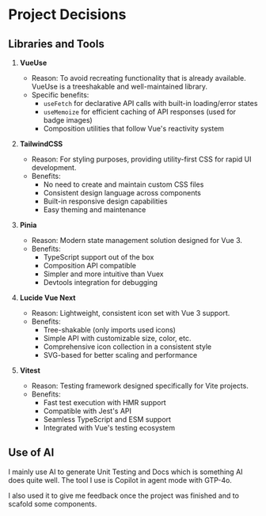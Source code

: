 # Project Decisions

## Libraries and Tools

1. **VueUse**
   - Reason: To avoid recreating functionality that is already available. VueUse is a treeshakable and well-maintained library.
   - Specific benefits:
     - `useFetch` for declarative API calls with built-in loading/error states
     - `useMemoize` for efficient caching of API responses (used for badge images)
     - Composition utilities that follow Vue's reactivity system

3. **TailwindCSS**
   - Reason: For styling purposes, providing utility-first CSS for rapid UI development.
   - Benefits:
     - No need to create and maintain custom CSS files
     - Consistent design language across components
     - Built-in responsive design capabilities
     - Easy theming and maintenance

4. **Pinia**
   - Reason: Modern state management solution designed for Vue 3.
   - Benefits:
     - TypeScript support out of the box
     - Composition API compatible
     - Simpler and more intuitive than Vuex
     - Devtools integration for debugging

5. **Lucide Vue Next**
   - Reason: Lightweight, consistent icon set with Vue 3 support.
   - Benefits:
     - Tree-shakable (only imports used icons)
     - Simple API with customizable size, color, etc.
     - Comprehensive icon collection in a consistent style
     - SVG-based for better scaling and performance

6. **Vitest**
   - Reason: Testing framework designed specifically for Vite projects.
   - Benefits:
     - Fast test execution with HMR support
     - Compatible with Jest's API
     - Seamless TypeScript and ESM support
     - Integrated with Vue's testing ecosystem

## Use of AI

I mainly use AI to generate Unit Testing and Docs which is something AI does quite well. The tool I use is Copilot in agent mode with GTP-4o.

I also used it to give me feedback once the project was finished and to scafold some components.
